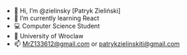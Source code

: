 - 👋 Hi, I’m @zielinsky [Patryk Zieliński]
- 🌱 I’m currently learning React
- 💻 Computer Science Student
- 🏫 University of Wroclaw
- 📫 MrZ133612@gmail.com or patrykzielinskiti@gmail.com

<!---
zielinsky/zielinsky is a ✨ special ✨ repository because its `README.md` (this file) appears on your GitHub profile.
You can click the Preview link to take a look at your changes.
--->
